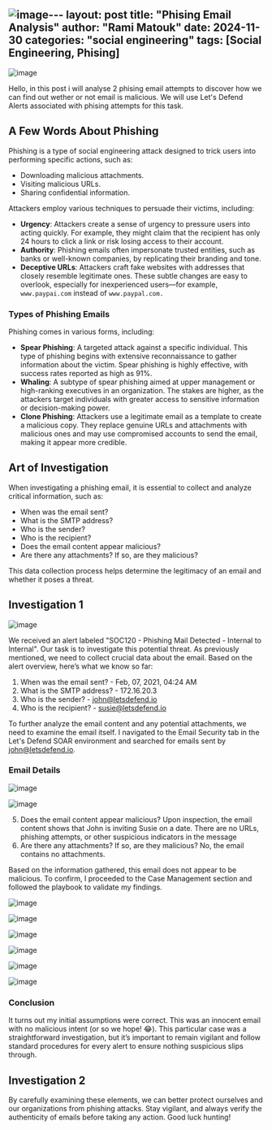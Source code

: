![image](https://github.com/user-attachments/assets/0e0dd981-6d30-46ce-97a9-99bde3ec33ce)---
layout: post
title: "Phising Email Analysis"
author: "Rami Matouk"
date: 2024-11-30
categories: "social engineering"
tags: [Social Engineering, Phising]
---

![image](https://github.com/user-attachments/assets/d72955a9-f771-4f2c-9103-7826e8e8e203)

Hello, in this post i will analyse 2 phising email attempts to discover how we can find out wether or not email is malicious. We will use Let's Defend Alerts associated with phising attempts for this task.

## A Few Words About Phishing

Phishing is a type of social engineering attack designed to trick users into performing specific actions, such as:
- Downloading malicious attachments.
- Visiting malicious URLs.
- Sharing confidential information.

Attackers employ various techniques to persuade their victims, including:
- **Urgency**: Attackers create a sense of urgency to pressure users into acting quickly. For example, they might claim that the recipient has only 24 hours to click a link or risk losing access to their account.
- **Authority**: Phishing emails often impersonate trusted entities, such as banks or well-known companies, by replicating their branding and tone.
- **Deceptive URLs**: Attackers craft fake websites with addresses that closely resemble legitimate ones. These subtle changes are easy to overlook, especially for inexperienced users—for example, `www.paypai.com` instead of `www.paypal.com.`

### Types of Phishing Emails
Phishing comes in various forms, including:
- **Spear Phishing**: A targeted attack against a specific individual. This type of phishing begins with extensive reconnaissance to gather information about the victim. Spear phishing is highly effective, with success rates reported as high as 91%.
- **Whaling**: A subtype of spear phishing aimed at upper management or high-ranking executives in an organization. The stakes are higher, as the attackers target individuals with greater access to sensitive information or decision-making power.
- **Clone Phishing**: Attackers use a legitimate email as a template to create a malicious copy. They replace genuine URLs and attachments with malicious ones and may use compromised accounts to send the email, making it appear more credible.

## Art of Investigation
When investigating a phishing email, it is essential to collect and analyze critical information, such as:
- When was the email sent?
- What is the SMTP address?
- Who is the sender?
- Who is the recipient?
- Does the email content appear malicious?
- Are there any attachments? If so, are they malicious?

This data collection process helps determine the legitimacy of an email and whether it poses a threat.

## Investigation 1
![image](https://github.com/user-attachments/assets/1a6bf323-2c83-4449-bee2-597a34accb1b)

We received an alert labeled "SOC120 - Phishing Mail Detected - Internal to Internal". Our task is to investigate this potential threat. As previously mentioned, we need to collect crucial data about the email. Based on the alert overview, here’s what we know so far:
1. When was the email sent? - Feb, 07, 2021, 04:24 AM
2. What is the SMTP address? - 172.16.20.3
3. Who is the sender? - john@letsdefend.io
4. Who is the recipient? - susie@letsdefend.io

To further analyze the email content and any potential attachments, we need to examine the email itself. I navigated to the Email Security tab in the Let's Defend SOAR environment and searched for emails sent by john@letsdefend.io.

### Email Details

![image](https://github.com/user-attachments/assets/e1f60e70-1853-48f4-a42a-db07480111cf)


![image](https://github.com/user-attachments/assets/1ff34442-2063-47c3-b1ff-b7262c81edc3)

5. Does the email content appear malicious?
Upon inspection, the email content shows that John is inviting Susie on a date. There are no URLs, phishing attempts, or other suspicious indicators in the message
6. Are there any attachments? If so, are they malicious?
No, the email contains no attachments.

Based on the information gathered, this email does not appear to be malicious. To confirm, I proceeded to the Case Management section and followed the playbook to validate my findings.

![image](https://github.com/user-attachments/assets/4cdebf4a-db38-4878-ae18-9cb63e8578ce)

![image](https://github.com/user-attachments/assets/4e9d4a0e-29fa-4bec-a0e2-bc062030dfe2)

![image](https://github.com/user-attachments/assets/ce354298-1c80-48eb-9c99-5614a8fead6c)

![image](https://github.com/user-attachments/assets/464f3f22-204b-401b-91e1-451f2fd411e1)

![image](https://github.com/user-attachments/assets/b10ee387-29e5-44f1-bdc8-8c8a39af53de)

![image](https://github.com/user-attachments/assets/badf7591-2e4e-428e-bca5-2318d7eb5116)

### Conclusion
It turns out my initial assumptions were correct. This was an innocent email with no malicious intent (or so we hope! 😂). This particular case was a straightforward investigation, but it’s important to remain vigilant and follow standard procedures for every alert to ensure nothing suspicious slips through.

## Investigation 2


By carefully examining these elements, we can better protect ourselves and our organizations from phishing attacks. Stay vigilant, and always verify the authenticity of emails before taking any action. Good luck hunting!
